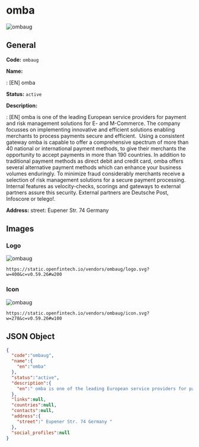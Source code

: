 
# omba 
![ombaug](https://static.openfintech.io/vendors/ombaug/logo.svg?w=400&c=v0.59.26#w200)  

## General 
 
**Code:** `ombaug` 
 
**Name:** 
 
:	[EN] omba 
 
**Status:** `active` 
 
**Description:** 
 
: [EN]  omba is one of the leading European service providers for payment and risk management solutions for E- and M-Commerce. The company focusses on implementing innovative and efficient solutions enabling merchants to process payments secure and efficient.  Using a consistent gateway omba is capable to offer a comprehensive spectrum of more than 40 national or international payment methods, to give their merchants the opportunity to accept payments in more than 190 countries. In addition to traditional payment methods as direct debit and credit card, omba offers several alternative payment methods which can enhance your business volumes enduringly. To minimize fraud considerably merchants receive a selection of risk management solutions for a secure payment processing. Internal features as velocity-checks, scorings and gateways to external partners assure this security. External partners are Deutsche Post, Infoscore or telego!.   
 
**Address:** 
street:  Eupener Str. 74 Germany  

## Images 

### Logo 
 
![ombaug](https://static.openfintech.io/vendors/ombaug/logo.svg?w=400&c=v0.59.26#w200)  

```
https://static.openfintech.io/vendors/ombaug/logo.svg?w=400&c=v0.59.26#w200
```  

### Icon 
 
![ombaug](https://static.openfintech.io/vendors/ombaug/icon.svg?w=278&c=v0.59.26#w100)  

```
https://static.openfintech.io/vendors/ombaug/icon.svg?w=278&c=v0.59.26#w100
```  

## JSON Object 

```json
{
  "code":"ombaug",
  "name":{
    "en":"omba"
  },
  "status":"active",
  "description":{
    "en":" omba is one of the leading European service providers for payment and risk management solutions for E- and M-Commerce. The company focusses on implementing innovative and efficient solutions enabling merchants to process payments secure and efficient.\u00a0 Using a consistent gateway omba is capable to offer a comprehensive spectrum of more than 40 national or international payment methods, to give their merchants the opportunity to accept payments in more than 190 countries. In addition to traditional payment methods as direct debit and credit card, omba offers several alternative payment methods which can enhance your business volumes enduringly. To minimize fraud considerably merchants receive a selection of risk management solutions for a secure payment processing. Internal features as velocity-checks, scorings and gateways to external partners assure this security. External partners are Deutsche Post, Infoscore or telego!.\u00a0 "
  },
  "links":null,
  "countries":null,
  "contacts":null,
  "address":{
    "street":" Eupener Str. 74 Germany "
  },
  "social_profiles":null
}
```  
